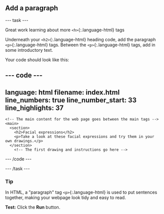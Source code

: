 <h2 class="c-project-heading--task">Add a paragraph</h2>

--- task ---

Great work learning about more `<h>`{:.language-html} tags

Underneath your `<h2>`{:.language-html} heading code, add the paragraph `<p>`{:.language-html} tags. Between the `<p>`{:.language-html} tags, add in some introductory text.

Your code should look like this:

<div class="c-project-code">

--- code ---
---
language: html
filename: index.html
line_numbers: true
line_number_start: 33
line_highlights: 37
---
    <!-- The main content for the web page goes between the main tags -->
    <main>
      <section>
        <h2>Facial expressions</h2>
        <p>Take a look at these facial expressions and try them in your own drawings.</p>
      </section>
        <!-- The first drawing and instructions go here --> 

--- /code ---

</div>

--- /task ---

<div class="c-project-callout c-project-callout--tip">

### Tip

In HTML, a "paragraph" tag `<p>`{:.language-html} is used to put sentences together, making your webpage look tidy and easy to read.

</div>

**Test:** Click the **Run** button. 